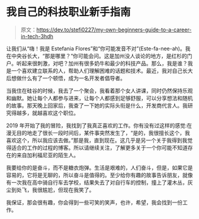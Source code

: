 # 我自己的科技职业新手指南

> 原文：<https://dev.to/stefi0227/my-own-beginners-guide-to-a-career-in-tech-3hdh>

让我们从“嗨！我是 Estefania Flores”和“你可能发音不对”(Este-fa-nee-ah)。我在中央谷长大，“那是哪里？”你可能会问。这是加州没人谈论的地方，是红杉的门户。听起来很刺激，对吧？加州有很多奶牛和最少的科技产品。那么，我是谁？我是一个喜欢建立联系的人，帮助人们理解困难的话题和技术。最近，我对自己长大后想做什么有了一个顿悟，成为一名开发者倡导者。

当我住在硅谷的时候，我去了一个聚会，我看着那个女人讲课，同时仍然保持乐观和幽默。她让每个人都参与进来，让每个人都感到足够舒服，可以分享想法和随机的故事。那天晚上回家后，我查了一下她的实际头衔是什么，开发商代言人。我研究得越多，就越喜欢这个职位。

2019 年开始了我的冒险，我找到了我真正喜欢的工作。你有没有过这样的感觉:在漫无目的地走了很长一段时间后，某件事突然发生了，“是的，我很擅长这个，我喜欢这个，所以我应该去做。”那是我，直到现在。这几乎是另一个关于我得到我觉得适合的工作的过程的博客。所以请继续关注，了解更多关于一个你可能不知道存在的来自加利福尼亚的陌生人。

我要给你的是奋斗，而不是糖衣炮弹。生活是艰难的，人们奋斗，但是，如果它是容易的，它将是无聊的，所以奋斗是值得的。至少给你有趣的故事告诉朋友，就像有一次我在高中骑自行车去学校，结果失去了对自行车的控制，撞上了灌木丛，灰尘到处飞，我很尴尬，但现在我笑了。

我保证，那会很有趣，你会得到一些可笑的笑声，也许，希望，我会找到一份工作。